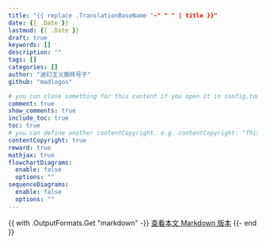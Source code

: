 ```yaml
---
title: "{{ replace .TranslationBaseName "-" " " | title }}"
date: {{ .Date }}
lastmod: {{ .Date }}
draft: true
keywords: []
description: ""
tags: []
categories: []
author: "迷幻主义搬砖号子"
github: "madlogos"

# you can close something for this content if you open it in config.toml.
comment: true
show_comments: true
include_toc: true
toc: true
# you can define another contentCopyright. e.g. contentCopyright: "This is an another copyright."
contentCopyright: true
reward: true
mathjax: true
flowchartDiagrams:
  enable: false
  options: ""
sequenceDiagrams: 
  enable: false
  options: ""
---
```


<!--more-->

{{ with .OutputFormats.Get "markdown" -}}
<a href="{{ .Permalink }}">查看本文 Markdown 版本</a>
{{- end }}
